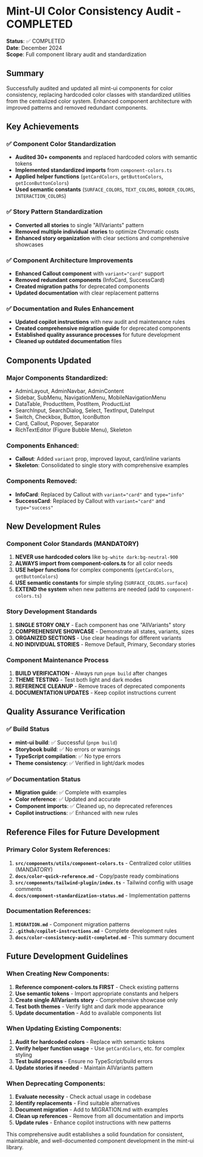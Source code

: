 # Mint-UI Color Consistency Audit - COMPLETED

**Status**: ✅ COMPLETED  
**Date**: December 2024  
**Scope**: Full component library audit and standardization

## Summary

Successfully audited and updated all mint-ui components for color consistency, replacing hardcoded color classes with standardized utilities from the centralized color system. Enhanced component architecture with improved patterns and removed redundant components.

## Key Achievements

### ✅ Component Color Standardization

- **Audited 30+ components** and replaced hardcoded colors with semantic tokens
- **Implemented standardized imports** from `component-colors.ts`
- **Applied helper functions** (`getCardColors`, `getButtonColors`, `getIconButtonColors`)
- **Used semantic constants** (`SURFACE_COLORS`, `TEXT_COLORS`, `BORDER_COLORS`, `INTERACTION_COLORS`)

### ✅ Story Pattern Standardization

- **Converted all stories** to single "AllVariants" pattern
- **Removed multiple individual stories** to optimize Chromatic costs
- **Enhanced story organization** with clear sections and comprehensive showcases

### ✅ Component Architecture Improvements

- **Enhanced Callout component** with `variant="card"` support
- **Removed redundant components** (InfoCard, SuccessCard)
- **Created migration paths** for deprecated components
- **Updated documentation** with clear replacement patterns

### ✅ Documentation and Rules Enhancement

- **Updated copilot instructions** with new audit and maintenance rules
- **Created comprehensive migration guide** for deprecated components
- **Established quality assurance processes** for future development
- **Cleaned up outdated documentation** files

## Components Updated

### Major Components Standardized:

- AdminLayout, AdminNavbar, AdminContent
- Sidebar, SubMenu, NavigationMenu, MobileNavigationMenu
- DataTable, ProductItem, PostItem, ProductList
- SearchInput, SearchDialog, Select, TextInput, DateInput
- Switch, Checkbox, Button, IconButton
- Card, Callout, Popover, Separator
- RichTextEditor (Figure Bubble Menu), Skeleton

### Components Enhanced:

- **Callout**: Added `variant` prop, improved layout, card/inline variants
- **Skeleton**: Consolidated to single story with comprehensive examples

### Components Removed:

- **InfoCard**: Replaced by Callout with `variant="card"` and `type="info"`
- **SuccessCard**: Replaced by Callout with `variant="card"` and `type="success"`

## New Development Rules

### Component Color Standards (MANDATORY)

1. **NEVER use hardcoded colors** like `bg-white dark:bg-neutral-900`
2. **ALWAYS import from component-colors.ts** for all color needs
3. **USE helper functions** for complex components (`getCardColors`, `getButtonColors`)
4. **USE semantic constants** for simple styling (`SURFACE_COLORS.surface`)
5. **EXTEND the system** when new patterns are needed (add to `component-colors.ts`)

### Story Development Standards

1. **SINGLE STORY ONLY** - Each component has one "AllVariants" story
2. **COMPREHENSIVE SHOWCASE** - Demonstrate all states, variants, sizes
3. **ORGANIZED SECTIONS** - Use clear headings for different variants
4. **NO INDIVIDUAL STORIES** - Remove Default, Primary, Secondary stories

### Component Maintenance Process

1. **BUILD VERIFICATION** - Always run `pnpm build` after changes
2. **THEME TESTING** - Test both light and dark modes
3. **REFERENCE CLEANUP** - Remove traces of deprecated components
4. **DOCUMENTATION UPDATES** - Keep copilot instructions current

## Quality Assurance Verification

### ✅ Build Status

- **mint-ui build**: ✅ Successful (`pnpm build`)
- **Storybook build**: ✅ No errors or warnings
- **TypeScript compilation**: ✅ No type errors
- **Theme consistency**: ✅ Verified in light/dark modes

### ✅ Documentation Status

- **Migration guide**: ✅ Complete with examples
- **Color reference**: ✅ Updated and accurate
- **Component imports**: ✅ Cleaned up, no deprecated references
- **Copilot instructions**: ✅ Enhanced with new rules

## Reference Files for Future Development

### Primary Color System References:

1. **`src/components/utils/component-colors.ts`** - Centralized color utilities (MANDATORY)
2. **`docs/color-quick-reference.md`** - Copy/paste ready combinations
3. **`src/components/tailwind-plugin/index.ts`** - Tailwind config with usage comments
4. **`docs/component-standardization-status.md`** - Implementation patterns

### Documentation References:

1. **`MIGRATION.md`** - Component migration patterns
2. **`.github/copilot-instructions.md`** - Complete development rules
3. **`docs/color-consistency-audit-completed.md`** - This summary document

## Future Development Guidelines

### When Creating New Components:

1. **Reference component-colors.ts FIRST** - Check existing patterns
2. **Use semantic tokens** - Import appropriate constants and helpers
3. **Create single AllVariants story** - Comprehensive showcase only
4. **Test both themes** - Verify light and dark mode appearance
5. **Update documentation** - Add to available components list

### When Updating Existing Components:

1. **Audit for hardcoded colors** - Replace with semantic tokens
2. **Verify helper function usage** - Use `getCardColors`, etc. for complex styling
3. **Test build process** - Ensure no TypeScript/build errors
4. **Update stories if needed** - Maintain AllVariants pattern

### When Deprecating Components:

1. **Evaluate necessity** - Check actual usage in codebase
2. **Identify replacements** - Find suitable alternatives
3. **Document migration** - Add to MIGRATION.md with examples
4. **Clean up references** - Remove from all documentation and imports
5. **Update rules** - Enhance copilot instructions with new patterns

This comprehensive audit establishes a solid foundation for consistent, maintainable, and well-documented component development in the mint-ui library.

